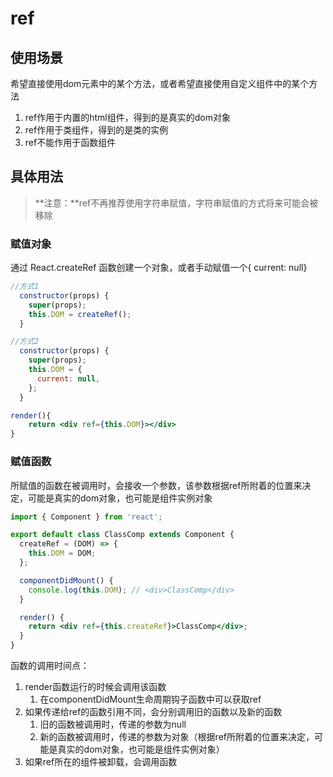 # ref

## 使用场景

希望直接使用dom元素中的某个方法，或者希望直接使用自定义组件中的某个方法

1. ref作用于内置的html组件，得到的是真实的dom对象
2. ref作用于类组件，得到的是类的实例
3. ref不能作用于函数组件



## 具体用法

>  **注意：**ref不再推荐使用字符串赋值，字符串赋值的方式将来可能会被移除

### 赋值对象

通过 React.createRef 函数创建一个对象，或者手动赋值一个{ current: null}

```jsx
//方式1  
  constructor(props) {
    super(props);
    this.DOM = createRef();
  }

//方式2
  constructor(props) {
    super(props);
    this.DOM = {
      current: null,
    };
  }

render(){
	return <div ref={this.DOM}></div>
}
```

### 赋值函数

所赋值的函数在被调用时，会接收一个参数，该参数根据ref所附着的位置来决定，可能是真实的dom对象，也可能是组件实例对象

```jsx
import { Component } from 'react';

export default class ClassComp extends Component {
  createRef = (DOM) => {
    this.DOM = DOM;
  };

  componentDidMount() {
    console.log(this.DOM); // <div>ClassComp</div>
  }

  render() {
    return <div ref={this.createRef}>ClassComp</div>;
  }
}
```

函数的调用时间点：

1. render函数运行的时候会调用该函数
   1. 在componentDidMount生命周期钩子函数中可以获取ref
2. 如果传递给ref的函数引用不同，会分别调用旧的函数以及新的函数
   1. 旧的函数被调用时，传递的参数为null
   2. 新的函数被调用时，传递的参数为对象（根据ref所附着的位置来决定，可能是真实的dom对象，也可能是组件实例对象）
3. 如果ref所在的组件被卸载，会调用函数

